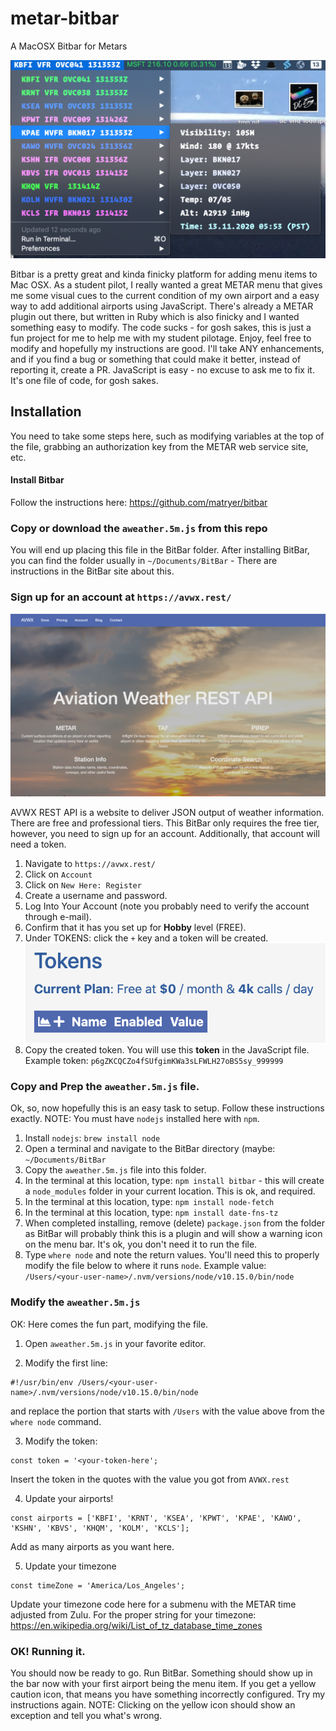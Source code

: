 # metar-bitbar
A MacOSX Bitbar for Metars

![Screenshot](screenshot1.png)

Bitbar is a pretty great and kinda finicky platform for adding menu items to Mac OSX. As a student pilot, I really wanted a great METAR menu that gives me some visual cues to the current condition of my own airport and a easy way to add additional airports using JavaScript. There's already a METAR plugin out there, but written in Ruby which is also finicky and I wanted something easy to modify. The code sucks - for gosh sakes, this is just a fun project for me to help me with my student pilotage. Enjoy, feel free to modify and hopefully my instructions are good. I'll take ANY enhancements, and if you find a bug or something that could make it better, instead of reporting it, create a PR. JavaScript is easy - no excuse to ask me to fix it. It's one file of code, for gosh sakes.

## Installation

You need to take some steps here, such as modifying variables at the top of the file, grabbing an authorization key from the METAR web service site, etc.

#### Install Bitbar

Follow the instructions here: https://github.com/matryer/bitbar 

### Copy or download the `aweather.5m.js` from this repo

You will end up placing this file in the BitBar folder. After installing BitBar, you can find the folder usually in `~/Documents/BitBar` - There are instructions in the BitBar site about this.

### Sign up for an account at `https://avwx.rest/`

![Screenshot](screenshot2.png)

AVWX REST API is a website to deliver JSON output of weather information. There are free and professional tiers. This BitBar only requires the free tier, however, you need to sign up for an account. Additionally, that account will need a token.

1. Navigate to `https://avwx.rest/`
2. Click on `Account`
3. Click on `New Here: Register`
4. Create a username and password.
5. Log Into Your Account (note you probably need to verify the account through e-mail).
6. Confirm that it has you set up for **Hobby** level (FREE).
7. Under TOKENS: click the `+` key and a token will be created.
![Screenshot](screenshot3.png)
8. Copy the created token. You will use this **token** in the JavaScript file. Example token: `p6gZKCQCZo4fSUfgimKWa3sLFWLH27oBS5sy_999999`

### Copy and Prep the `aweather.5m.js` file.

Ok, so, now hopefully this is an easy task to setup. Follow these instructions exactly. NOTE: You must have `nodejs` installed here with `npm`.

1. Install `nodejs`: `brew install node`
2. Open a terminal and navigate to the BitBar directory (maybe: `~/Documents/BitBar`
3. Copy the `aweather.5m.js` file into this folder.
4. In the terminal at this location, type: `npm install bitbar` - this will create a `node_modules` folder in your current location. This is ok, and required.
5. In the terminal at this location, type: `npm install node-fetch`
6. In the terminal at this location, type: `npm install date-fns-tz`
7. When completed installing, remove (delete) `package.json` from the folder as BitBar will probably think this is a plugin and will show a warning icon on the menu bar. It's ok, you don't need it to run the file.
8. Type `where node` and note the return values. You'll need this to properly modify the file below to where it runs `node`. Example value: `/Users/<your-user-name>/.nvm/versions/node/v10.15.0/bin/node`

### Modify the `aweather.5m.js`

OK: Here comes the fun part, modifying the file.

1. Open `aweather.5m.js` in your favorite editor.

2. Modify the first line:
```
#!/usr/bin/env /Users/<your-user-name>/.nvm/versions/node/v10.15.0/bin/node
```
and replace the portion that starts with `/Users` with the value above from the `where node` command.

3. Modify the token:
```
const token = '<your-token-here';
```
Insert the token in the quotes with the value you got from `AVWX.rest`

4. Update your airports!
```
const airports = ['KBFI', 'KRNT', 'KSEA', 'KPWT', 'KPAE', 'KAWO', 'KSHN', 'KBVS', 'KHQM', 'KOLM', 'KCLS'];
```
Add as many airports as you want here.

5. Update your timezone
```
const timeZone = 'America/Los_Angeles';
```
Update your timezone code here for a submenu with the METAR time adjusted from Zulu. For the proper string for your timezone: https://en.wikipedia.org/wiki/List_of_tz_database_time_zones

### OK! Running it.

You should now be ready to go. Run BitBar. Something should show up in the bar now with your first airport being the menu item. If you get a yellow caution icon, that means you have something incorrectly configured. Try my instructions again. NOTE: Clicking on the yellow icon should show an exception and tell you what's wrong.
